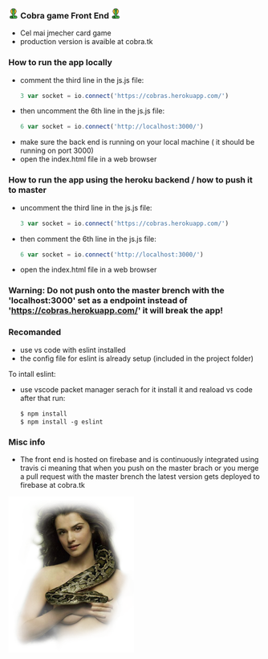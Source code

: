 ### <img src="cobra.png" alt="bonus" width="20"/> Cobra game Front End <img src="cobra.png" alt="bonus" width="20"/>

  - Cel mai jmecher card game
  - production version is avaible at cobra.tk

### How to run the app locally
- comment the third line in the js.js file:
    ``` js
    3 var socket = io.connect('https://cobras.herokuapp.com/')
    ```
- then uncomment the 6th line in the js.js file:
    ``` js
    6 var socket = io.connect('http://localhost:3000/')
    ```
- make sure the back end is running on your local machine ( it should be running on port 3000)
- open the index.html file in a web browser

### How to run the app using the heroku backend / how to push it to master
- uncomment the third line in the js.js file:
    ``` js
    3 var socket = io.connect('https://cobras.herokuapp.com/')
    ```
- then comment the 6th line in the js.js file:
    ``` js
    6 var socket = io.connect('http://localhost:3000/')
    ```
- open the index.html file in a web browser



### Warning: Do not push onto the master brench with the 'localhost:3000' set as a endpoint instead of 'https://cobras.herokuapp.com/'  it will break the app!




### Recomanded
- use vs code with eslint installed
- the config file for eslint is already setup (included in the project folder)

To intall eslint:
-   use vscode packet manager serach for it install it and reaload vs code after that run:
    ```
    $ npm install
    $ npm install -g eslint
    ```

### Misc info
 - The front end is hosted  on firebase and is continuously integrated using travis ci meaning that when you push on the master brach or you merge a pull request with the master brench the latest version gets deployed to firebase at cobra.tk
<img src="bonus.png" alt="bonus" width="250"/>
